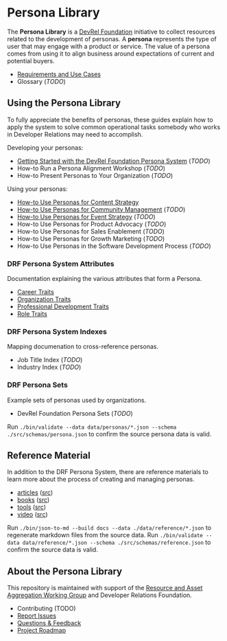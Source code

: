 # Persona Library

The **Persona Library** is a [DevRel Foundation](https://github.com/DevRel-Foundation) initiative to collect resources related to the development of personas. A **persona** represents the type of user that may engage with a product or service. The value of a persona comes from using it to align business around expectations of current and potential buyers.

* [Requirements and Use Cases](https://github.com/DevRel-Foundation/wg-resource-aggregation/discussions/46)
* Glossary (_TODO_)

## Using the Persona Library

To fully appreciate the benefits of personas, these guides explain how to apply the system to solve common operational tasks somebody who works in Developer Relations may need to accomplish.

Developing your personas:
* [Getting Started with the DevRel Foundation Persona System](./docs/guides/getting-started.md) (_TODO_)
* How-to Run a Persona Alignment Workshop (_TODO_)
* How-to Present Personas to Your Organization (_TODO_)

Using your personas:
* [How-to Use Personas for Content Strategy](./docs/guides/content-strategy.md)
* [How-to Use Personas for Community Management](./docs/guides/community-management.md) (_TODO_)
* [How-to Use Personas for Event Strategy](./docs/guides/event-strategy.md) (_TODO_)
* How-to Use Personas for Product Advocacy (_TODO_)
* How-to Use Personas for Sales Enablement (_TODO_)
* How-to Use Personas for Growth Marketing (_TODO_)
* How-to Use Personas in the Software Development Process (_TODO_)

### DRF Persona System Attributes

Documentation explaining the various attributes that form a Persona.

- [Career Traits](./docs/traits/career.md)
- [Organization Traits](./docs/traits/organization.md)
- [Professional Development Traits](./docs/traits/learning.md)
- [Role Traits](./docs/traits/role.md)

### DRF Persona System Indexes

Mapping documenation to cross-reference personas.

- Job Title Index (_TODO_)
- Industry Index (_TODO_)

### DRF Persona Sets

Example sets of personas used by organizations.

- DevRel Foundation Persona Sets (_TODO_)

Run `./bin/validate --data data/personas/*.json --schema ./src/schemas/persona.json` to confirm the source persona data is valid.

## Reference Material

In addition to the DRF Persona System, there are reference materials to learn more about the process of creating and managing personas.

- [articles](./docs/articles.md) ([src](./data/reference/articles.json))
- [books](./docs/books.md) ([src](./data/reference/books.json))
- [tools](./docs/tools.md) ([src](./data/reference/tools.json))
- [video](./docs/video.md) ([src](./data/reference/videos.json))

Run `./bin/json-to-md --build docs --data ./data/reference/*.json` to regenerate markdown files from the source data.  Run `./bin/validate --data data/reference/*.json --schema ./src/schemas/reference.json` to confirm the source data is valid.

## About the Persona Library

This repository is maintained with support of the [Resource and Asset Aggregation Working Group](https://github.com/DevRel-Foundation/wg-resource-aggregation) and Developer Relations Foundation.

* Contributing (TODO)
* [Report Issues](https://github.com/DevRel-Foundation/wg-resource-aggregation/issues)
* [Questions & Feedback](https://github.com/DevRel-Foundation/wg-resource-aggregation/discussions/categories/persona-library)
* [Project Roadmap](https://github.com/orgs/DevRel-Foundation/projects/12)

